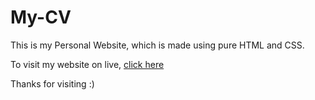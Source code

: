 # My-CV
This is my Personal Website, which is made using pure HTML and CSS.

To visit my website on live, [click here](https://im-josepaul.github.io/My-CV/)

Thanks for visiting :)
